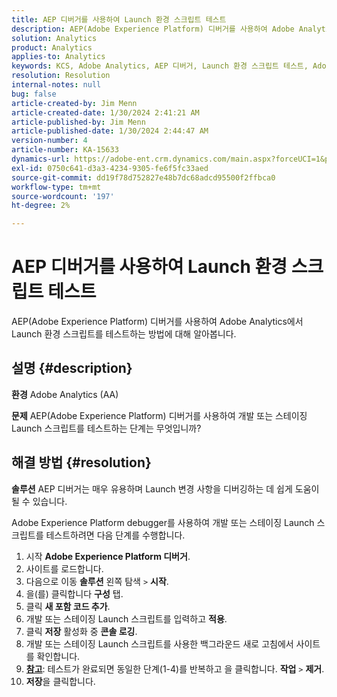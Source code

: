 ```yaml
---
title: AEP 디버거를 사용하여 Launch 환경 스크립트 테스트
description: AEP(Adobe Experience Platform) 디버거를 사용하여 Adobe Analytics에서 Launch 환경 스크립트를 테스트하는 방법에 대해 알아봅니다.
solution: Analytics
product: Analytics
applies-to: Analytics
keywords: KCS, Adobe Analytics, AEP 디버거, Launch 환경 스크립트 테스트, Adobe Experience Platform, 방법
resolution: Resolution
internal-notes: null
bug: false
article-created-by: Jim Menn
article-created-date: 1/30/2024 2:41:21 AM
article-published-by: Jim Menn
article-published-date: 1/30/2024 2:44:47 AM
version-number: 4
article-number: KA-15633
dynamics-url: https://adobe-ent.crm.dynamics.com/main.aspx?forceUCI=1&pagetype=entityrecord&etn=knowledgearticle&id=ae299c0a-19bf-ee11-9079-6045bd006268
exl-id: 0750c641-d3a3-4234-9305-fe6f5fc33aed
source-git-commit: dd19f78d752827e48b7dc68adcd95500f2ffbca0
workflow-type: tm+mt
source-wordcount: '197'
ht-degree: 2%

---
```


# AEP 디버거를 사용하여 Launch 환경 스크립트 테스트


AEP(Adobe Experience Platform) 디버거를 사용하여 Adobe Analytics에서 Launch 환경 스크립트를 테스트하는 방법에 대해 알아봅니다.

## 설명 {#description}


<b>환경</b>
Adobe Analytics (AA)

<b>문제</b>
AEP(Adobe Experience Platform) 디버거를 사용하여 개발 또는 스테이징 Launch 스크립트를 테스트하는 단계는 무엇입니까?


## 해결 방법 {#resolution}


<b>솔루션</b>
AEP 디버거는 매우 유용하며 Launch 변경 사항을 디버깅하는 데 쉽게 도움이 될 수 있습니다.

Adobe Experience Platform debugger를 사용하여 개발 또는 스테이징 Launch 스크립트를 테스트하려면 다음 단계를 수행합니다.

1. 시작 <b>Adobe Experience Platform 디버거</b>.
2. 사이트를 로드합니다.
3. 다음으로 이동 <b>솔루션</b> 왼쪽 탐색 `>`  <b>시작</b>.
4. 을(를) 클릭합니다 <b>구성</b> 탭.
5. 클릭 <b>새 포함 코드 추가</b>.
6. 개발 또는 스테이징 Launch 스크립트를 입력하고 <b>적용</b>.
7. 클릭 <b>저장</b> 활성화 중 <b>콘솔 로깅</b>.
8. 개발 또는 스테이징 Launch 스크립트를 사용한 백그라운드 새로 고침에서 사이트를 확인합니다.
9. <b><u>참고</u></b>: 테스트가 완료되면 동일한 단계(1-4)를 반복하고 을 클릭합니다. <b>작업</b> `>`  <b>제거</b>.
10. <b>저장</b>을 클릭합니다.
